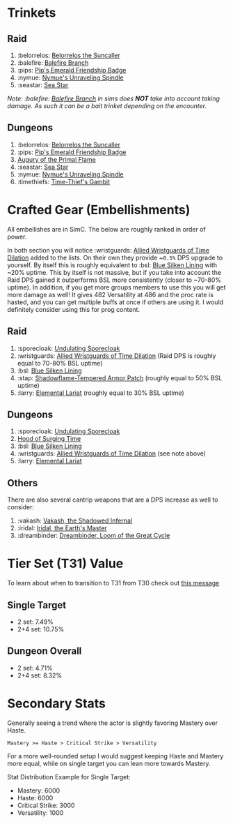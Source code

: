 # Trinkets
## Raid
1. :belorrelos: [Belorrelos the Suncaller](<https://www.wowhead.com/item=207172>)
2. :balefire: [Balefire Branch](<https://www.wowhead.com/item=159630>)
3. :pips: [Pip's Emerald Friendship Badge](<https://www.wowhead.com/item=207168>)
4. :nymue: [Nymue's Unraveling Spindle](<https://www.wowhead.com/item=208615>)
5. :seastar: [Sea Star](<https://www.wowhead.com/item=133201>)

*Note: :balefire: [Balefire Branch](<https://www.wowhead.com/item=159630>) in sims does **NOT** take into account taking damage. As such it can be a bait trinket depending on the encounter.*

## Dungeons
1. :belorrelos: [Belorrelos the Suncaller](<https://www.wowhead.com/item=207172>)
2. :pips: [Pip's Emerald Friendship Badge](<https://www.wowhead.com/item=207168>)
3. [Augury of the Primal Flame](<https://www.wowhead.com/item=208614>)
4. :seastar: [Sea Star](<https://www.wowhead.com/item=133201>)
5. :nymue: [Nymue's Unraveling Spindle](<https://www.wowhead.com/item=208615>)
6. :timethiefs: [Time-Thief's Gambit](<https://www.wowhead.com/item=207579>)

# Crafted Gear (Embellishments)
All embellishes are in SimC. The below are roughly ranked in order of power.

In both section you will notice :wristguards: [Allied Wristguards of Time Dilation](<https://www.wowhead.com/item=193530>) added to the lists. On their own they provide ~`0.5%` DPS upgrade to yourself. By itself this is roughly equivalent to :bsl: [Blue Silken Lining](<https://www.wowhead.com/item=193944>) with ~20% uptime. This by itself is not massive, but if you take into account the Raid DPS gained it outperforms BSL more consistently (closer to ~70-80% uptime). In addition, if you get more groups members to use this you will get more damage as well! It gives 482 Versatility at 486 and the proc rate is hasted, and you can get multiple buffs at once if others are using it. I would definitely consider using this for prog content.
## Raid
1. :sporecloak: [Undulating Sporecloak](<https://www.wowhead.com/item=205025>)
2. :wristguards: [Allied Wristguards of Time Dilation](<https://www.wowhead.com/item=193530>) (Raid DPS is roughly equal to 70-80% BSL uptime)
3. :bsl: [Blue Silken Lining](<https://www.wowhead.com/item=193944>)
4. :stap: [Shadowflame-Tempered Armor Patch](<https://www.wowhead.com/item=204710>) (roughly equal to 50% BSL uptime)
5. :larry: [Elemental Lariat](<https://www.wowhead.com/item=193001>) (roughly equal to 30% BSL uptime)
## Dungeons
1. :sporecloak: [Undulating Sporecloak](<https://www.wowhead.com/item=205025>)
2. [Hood of Surging Time](<https://www.wowhead.com/item=193521>)
3. :bsl: [Blue Silken Lining](<https://www.wowhead.com/item=193944>)
4. :wristguards: [Allied Wristguards of Time Dilation](<https://www.wowhead.com/item=193530>) (see note above)
5. :larry: [Elemental Lariat](<https://www.wowhead.com/item=193001>)
## Others
There are also several cantrip weapons that are a DPS increase as well to consider:
1. :vakash: [Vakash, the Shadowed Infernal](<https://www.wowhead.com/item=207788>)
2. :iridal: [Iridal, the Earth's Master](<https://www.wowhead.com/item=208321>)
3. :dreambinder: [Dreambinder, Loom of the Great Cycle](<https://www.wowhead.com/item=208616>)

# Tier Set (T31) Value
To learn about when to transition to T31 from T30 check out [this message](https://discord.com/channels/118456785047781384/1163627440648753273/1168613586189430864)

## Single Target
- 2 set: 7.49%
- 2+4 set: 10.75%
## Dungeon Overall
- 2 set: 4.71%
- 2+4 set: 8.32%

# Secondary Stats
Generally seeing a trend where the actor is slightly favoring Mastery over Haste.
```
Mastery >= Haste > Critical Strike > Versatility
```

For a more well-rounded setup I would suggest keeping Haste and Mastery more equal, while on single target you can lean more towards Mastery.

Stat Distribution Example for Single Target:
- Mastery: 6000
- Haste: 6000
- Critical Strike: 3000
- Versatility: 1000